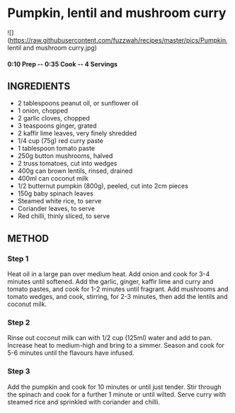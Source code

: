 # Pumpkin, lentil and mushroom curry
![](https://raw.githubusercontent.com/fuzzwah/recipes/master/pics/Pumpkin, lentil and mushroom curry.jpg)
#### 0:10 Prep -- 0:35 Cook -- 4 Servings
## INGREDIENTS
* 2 tablespoons peanut oil, or sunflower oil
* 1 onion, chopped
* 2 garlic cloves, chopped
* 3 teaspoons ginger, grated
* 2 kaffir lime leaves, very finely shredded
* 1/4 cup (75g) red curry paste
* 1 tablespoon tomato paste
* 250g button mushrooms, halved
* 2 truss tomatoes, cut into wedges
* 400g can brown lentils, rinsed, drained
* 400ml can coconut milk
* 1/2 butternut pumpkin (800g), peeled, cut into 2cm pieces
* 150g baby spinach leaves
* Steamed white rice, to serve
* Coriander leaves, to serve
* Red chilli, thinly sliced, to serve
## METHOD
### Step 1
Heat oil in a large pan over medium heat. Add onion and cook for 3-4 minutes until softened. Add the garlic, ginger, kaffir lime and curry and tomato pastes, and cook for 1-2 minutes until fragrant. Add mushrooms and tomato wedges, and cook, stirring, for 2-3 minutes, then add the lentils and coconut milk.
### Step 2
Rinse out coconut milk can with 1/2 cup (125ml) water and add to pan. Increase heat to medium-high and bring to a simmer. Season and cook for 5-6 minutes until the flavours have infused.
### Step 3
Add the pumpkin and cook for 10 minutes or until just tender. Stir through the spinach and cook for a further 1 minute or until wilted. Serve curry with steamed rice and sprinkled with coriander and chilli.
